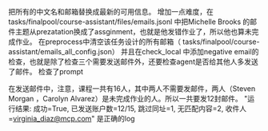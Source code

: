 把所有的中文名和邮箱替换成最新的可用信息。
增加一点难度，在tasks/finalpool/course-assistant/files/emails.jsonl 中把Michelle Brooks 的邮件主题从prezatation换成了assginment，也就是他发错作业了，所以他也算未完成作业。
在preprocess中清空该任务设计的所有邮箱（ tasks/finalpool/course-assistant/emails_all_config.json）
并且在check_local 中添加negative email的检查，也就是除了检查三个需要发送邮件外，还要检查agent是否给其他人多发送了邮件。
检查了prompt

在发送邮件中，注意，课程一共有16人，其中两人不需要发邮件，两人（Steven Morgan ，Carolyn Alvarez）是未完成作业的人。所以一共要发12封邮件。
"运行结果: 成功=True, 已发送账户数=12/15, 跳过同址=1, 无匹配内容=2, 收件人=virginia_diaz@mcp.com" 是正确的log
